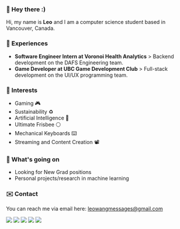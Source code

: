 ### :lion: Hey there :)

Hi, my name is **Leo** and I am a computer science student based in Vancouver, Canada.

### :balloon: Experiences
- **Software Engineer Intern at Voronoi Health Analytics** > Backend development on the DAFS Engineering team.
- **Game Developer at UBC Game Development Club** > Full-stack development on the UI/UX programming team.

### :seedling: Interests
- Gaming :video_game:
- Sustainability :recycle:
- Artificial Intelligence :brain:
- Ultimate Frisbee :white_circle:
- Mechanical Keyboards :keyboard:
- Streaming and Content Creation :film_projector:

### :eyes: What's going on
- Looking for New Grad positions
- Personal projects/research in machine learning

### :envelope: Contact
You can reach me via email here: leowangmessages@gmail.com

[![](https://img.shields.io/badge/-Website-orange?style=flat-square)](https://notleowang.github.io/)
[![](https://img.shields.io/badge/-Linkedin-0072b1?style=flat-square)](https://www.linkedin.com/in/notleowang/)
[![](https://img.shields.io/badge/-Twitter-1C9CEA?style=flat-square)](https://twitter.com/notleowang)
[![](https://img.shields.io/badge/-Twitch-blueviolet?style=flat-square)](https://www.twitch.tv/notleowang/)
[![](https://img.shields.io/badge/-Youtube-c4302b?style=flat-square)](https://www.youtube.com/channel/UCRfvwifW3TthUnQwS53ruWQ)
